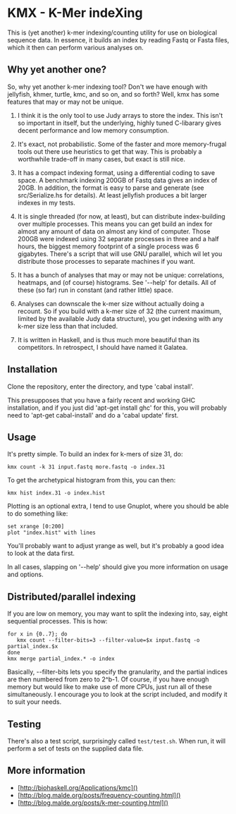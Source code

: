 # KMX - K-Mer indeXing

This is (yet another) k-mer indexing/counting utility for use on
biological sequence data.  In essence, it builds an index by reading
Fastq or Fasta files, which it then can perform various analyses on.

## Why yet another one?

So, why yet another k-mer indexing tool?  Don't we have enough with
jellyfish, khmer, turtle, kmc, and so on, and so forth?  Well, kmx has
some features that may or may not be unique.

1. I think it is the only tool to use Judy arrays to store the index.
This isn't so important in itself, but the underlying, highly tuned
C-libarary gives decent performance and low memory consumption.

2. It's exact, not probabilistic.  Some of the faster and more
memory-frugal tools out there use heuristics to get that way. This is
probably a worthwhile trade-off in many cases, but exact is still nice.

3. It has a compact indexing format, using a differential coding to
save space.  A benchmark indexing 200GB of Fastq data gives an index
of 20GB.  In addition, the format is easy to parse and generate
(see src/Serialize.hs for details).  At least jellyfish produces a bit
larger indexes in my tests.

4. It is single threaded (for now, at least), but can distribute
index-building over multiple processes.  This means you can get build
an index for almost any amount of data on almost any kind of
computer.  Those 200GB were indexed using 32 separate processes in
three and a half hours, the biggest memory footprint of a single
process was 6 gigabytes.  There's a script that will use GNU parallel, 
which wil let you distribute those processes to separate machines if
you want.

5. It has a bunch of analyses that may or may not be unique:
correlations, heatmaps, and (of course) histograms.  See '--help' for
details.  All of these (so far) run in constant (and rather little)
space.

6. Analyses can downscale the k-mer size without actually doing a
recount.  So if you build with a k-mer size of 32 (the current
maximum, limited by the available Judy data structure), you get
indexing with any k-mer size less than that included.

7. It is written in Haskell, and is thus much more beautiful than its
competitors.  In retrospect, I should have named it Galatea.

## Installation

Clone the repository, enter the directory, and type 'cabal install'.

This presupposes that you have a fairly recent and working GHC
installation, and if you just did 'apt-get install ghc' for this, you
will probably need to 'apt-get cabal-install' and do a 'cabal update'
first.

## Usage

It's pretty simple.  To build an index for k-mers of size 31, do:

    kmx count -k 31 input.fastq more.fastq -o index.31
	
To get the archetypical histogram from this, you can then:

    kmx hist index.31 -o index.hist
	
Plotting is an optional extra, I tend to use Gnuplot, where you should
be able to do something like:

	set xrange [0:200]
    plot "index.hist" with lines
	
You'll probably want to adjust yrange as well, but it's probably a
good idea to look at the data first.

In all cases, slapping on '--help' should give you more information on
usage and options.

## Distributed/parallel indexing

If you are low on memory, you may want to split the indexing into,
say, eight sequential processes.  This is how:

    for x in {0..7}; do
       kmx count --filter-bits=3 --filter-value=$x input.fastq -o partial_index.$x
    done
	kmx merge partial_index.* -o index

Basically, --filter-bits lets you specify the granularity, and the
partial indices are then numbered from zero to 2^b-1.  Of course, if
you have enough memory but would like to make use of more CPUs, just run
all of these simultaneously.  I encourage you to look at the script
included, and modify it to suit your needs.

## Testing

There's also a test script, surprisingly called `test/test.sh`.  When
run, it will perform a set of tests on the supplied data file.

## More information

 - [http://biohaskell.org/Applications/kmc]()
 - [http://blog.malde.org/posts/frequency-counting.html]()
 - [http://blog.malde.org/posts/k-mer-counting.html]()
